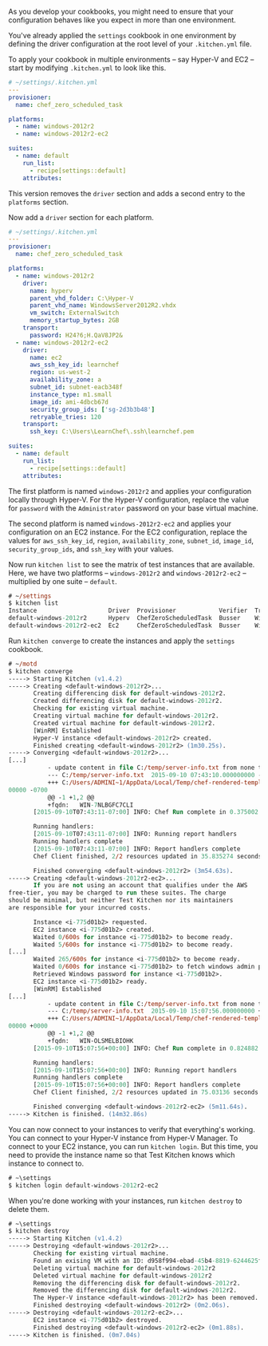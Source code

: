 As you develop your cookbooks, you might need to ensure that your configuration behaves like you expect in more than one environment.

You've already applied the `settings` cookbook in one environment by defining the driver configuration at the root level of your <code class="file-path">.kitchen.yml</code> file.

To apply your cookbook in multiple environments &ndash; say Hyper-V and EC2 &ndash; start by modifying <code class="file-path">.kitchen.yml</code> to look like this.

```yaml
# ~/settings/.kitchen.yml
---
provisioner:
  name: chef_zero_scheduled_task

platforms:
  - name: windows-2012r2
  - name: windows-2012r2-ec2

suites:
  - name: default
    run_list:
      - recipe[settings::default]
    attributes:
```

This version removes the `driver` section and adds a second entry to the `platforms` section.

Now add a `driver` section for each platform.

```yaml
# ~/settings/.kitchen.yml
---
provisioner:
  name: chef_zero_scheduled_task

platforms:
  - name: windows-2012r2
    driver:
      name: hyperv
      parent_vhd_folder: C:\Hyper-V
      parent_vhd_name: WindowsServer2012R2.vhdx
      vm_switch: ExternalSwitch
      memory_startup_bytes: 2GB
    transport:
      password: H24?6;H.QaV8JP2&
  - name: windows-2012r2-ec2
    driver:
      name: ec2
      aws_ssh_key_id: learnchef
      region: us-west-2
      availability_zone: a
      subnet_id: subnet-eacb348f
      instance_type: m1.small
      image_id: ami-4dbcb67d
      security_group_ids: ['sg-2d3b3b48']
      retryable_tries: 120
    transport:
      ssh_key: C:\Users\LearnChef\.ssh\learnchef.pem

suites:
  - name: default
    run_list:
      - recipe[settings::default]
    attributes:
```

The first platform is named `windows-2012r2` and applies your configuration locally through Hyper-V.  For the Hyper-V configuration, replace the value for `password` with the `Administrator` password on your base virtual machine.

The second platform is named `windows-2012r2-ec2` and applies your configuration on an EC2 instance. For the EC2 configuration, replace the values for `aws_ssh_key_id`, `region`, `availability_zone`, `subnet_id`, `image_id`, `security_group_ids`, and `ssh_key` with your values.

Now run `kitchen list` to see the matrix of test instances that are available. Here, we have two platforms &ndash; `windows-2012r2` and `windows-2012r2-ec2` &ndash; multiplied by one suite &ndash; `default`.

```ps
# ~/settings
$ kitchen list
Instance                    Driver  Provisioner            Verifier  Transport  Last Action
default-windows-2012r2      Hyperv  ChefZeroScheduledTask  Busser    Winrm      <Not Created>
default-windows-2012r2-ec2  Ec2     ChefZeroScheduledTask  Busser    Winrm      <Not Created>
```

Run `kitchen converge` to create the instances and apply the `settings` cookbook.

```ps
# ~/motd
$ kitchen converge
-----> Starting Kitchen (v1.4.2)
-----> Creating <default-windows-2012r2>...
       Creating differencing disk for default-windows-2012r2.
       Created differencing disk for default-windows-2012r2.
       Checking for existing virtual machine.
       Creating virtual machine for default-windows-2012r2.
       Created virtual machine for default-windows-2012r2.
       [WinRM] Established
       Hyper-V instance <default-windows-2012r2> created.
       Finished creating <default-windows-2012r2> (1m30.25s).
-----> Converging <default-windows-2012r2>...
[...]
           - update content in file C:/temp/server-info.txt from none to 362b40
           --- C:/temp/server-info.txt  2015-09-10 07:43:10.000000000 -0700
           +++ C:/Users/ADMINI~1/AppData/Local/Temp/chef-rendered-template20150910-1576-1umbu7g 2015-09-10 07:43:10.0000
00000 -0700
           @@ -1 +1,2 @@
           +fqdn:   WIN-7NLBGFC7CLI
       [2015-09-10T07:43:11-07:00] INFO: Chef Run complete in 0.375002 seconds

       Running handlers:
       [2015-09-10T07:43:11-07:00] INFO: Running report handlers
       Running handlers complete
       [2015-09-10T07:43:11-07:00] INFO: Report handlers complete
       Chef Client finished, 2/2 resources updated in 35.835274 seconds

       Finished converging <default-windows-2012r2> (3m54.63s).
-----> Creating <default-windows-2012r2-ec2>...
       If you are not using an account that qualifies under the AWS
free-tier, you may be charged to run these suites. The charge
should be minimal, but neither Test Kitchen nor its maintainers
are responsible for your incurred costs.

       Instance <i-775d01b2> requested.
       EC2 instance <i-775d01b2> created.
       Waited 0/600s for instance <i-775d01b2> to become ready.
       Waited 5/600s for instance <i-775d01b2> to become ready.
[...]
       Waited 265/600s for instance <i-775d01b2> to become ready.
       Waited 0/600s for instance <i-775d01b2> to fetch windows admin password.
       Retrieved Windows password for instance <i-775d01b2>.
       EC2 instance <i-775d01b2> ready.
       [WinRM] Established
[...]
           - update content in file C:/temp/server-info.txt from none to a6ae5f
           --- C:/temp/server-info.txt  2015-09-10 15:07:56.000000000 +0000
           +++ C:/Users/ADMINI~1/AppData/Local/Temp/chef-rendered-template20150910-2500-12llsai 2015-09-10 15:07:56.0000
00000 +0000
           @@ -1 +1,2 @@
           +fqdn:   WIN-OLSMELBIOHK
       [2015-09-10T15:07:56+00:00] INFO: Chef Run complete in 0.824882 seconds

       Running handlers:
       [2015-09-10T15:07:56+00:00] INFO: Running report handlers
       Running handlers complete
       [2015-09-10T15:07:56+00:00] INFO: Report handlers complete
       Chef Client finished, 2/2 resources updated in 75.03136 seconds

       Finished converging <default-windows-2012r2-ec2> (5m11.64s).
-----> Kitchen is finished. (14m32.86s)
```

You can now connect to your instances to verify that everything's working. You can connect to your Hyper-V instance from Hyper-V Manager. To connect to your EC2 instance, you can run `kitchen login`. But this time, you need to provide the instance name so that Test Kitchen knows which instance to connect to.

```ps
# ~\settings
$ kitchen login default-windows-2012r2-ec2
```

When you're done working with your instances, run `kitchen destroy` to delete them.

```ps
# ~\settings
$ kitchen destroy
-----> Starting Kitchen (v1.4.2)
-----> Destroying <default-windows-2012r2>...
       Checking for existing virtual machine.
       Found an exising VM with an ID: d958f994-ebad-45b4-8819-6244625feede
       Deleting virtual machine for default-windows-2012r2
       Deleted virtual machine for default-windows-2012r2
       Removing the differencing disk for default-windows-2012r2.
       Removed the differencing disk for default-windows-2012r2.
       The Hyper-V instance <default-windows-2012r2> has been removed.
       Finished destroying <default-windows-2012r2> (0m2.06s).
-----> Destroying <default-windows-2012r2-ec2>...
       EC2 instance <i-775d01b2> destroyed.
       Finished destroying <default-windows-2012r2-ec2> (0m1.88s).
-----> Kitchen is finished. (0m7.04s)
```
